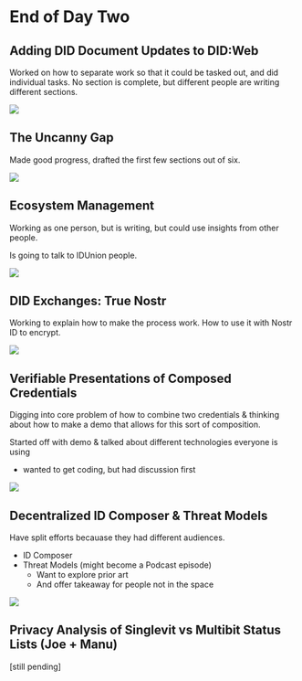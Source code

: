 # End of Day Two

## Adding DID Document Updates to DID:Web

Worked on how to separate work so that it could be tasked out, and did individual tasks.
No section is complete, but different people are writing different sections.

![](../graphic-captures/group-progress/group2-day2.jpeg)

## The Uncanny Gap

Made good progress, drafted the first few sections out of six.

![](../graphic-captures/group-progress/group1-day2.jpeg)

## Ecosystem Management

Working as one person, but is writing, but could use insights from other people. 

Is going to talk to IDUnion people.

![](../graphic-captures/group-progress/group3-day2.jpeg)

## DID Exchanges: True Nostr

Working to explain how to make the process work. How to use it with Nostr ID to encrypt. 

![](../graphic-captures/group-progress/group4-day2.jpeg)

## Verifiable Presentations of Composed Credentials

Digging into core problem of how to combine two credentials & thinking about how to make a demo that allows for this sort of composition.

Started off with demo & talked about different technologies everyone is using
- wanted to get coding, but had discussion first

![](../graphic-captures/group-progress/group5-day2.jpeg)

## Decentralized ID Composer & Threat Models

Have split efforts becauase they had different audiences. 

* ID Composer
* Threat Models (might become a Podcast episode)
     * Want to explore prior art
     * And offer takeaway for people not in the space

![](../graphic-captures/group-progress/group6-day2.jpeg)

## Privacy Analysis of Singlevit vs Multibit Status Lists (Joe + Manu)

[still pending]
